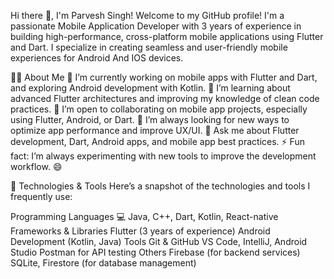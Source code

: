 Hi there 👋, I'm Parvesh Singh!
Welcome to my GitHub profile! I'm a passionate Mobile Application Developer with 3 years of experience in building high-performance, cross-platform mobile applications using Flutter and Dart. I specialize in creating seamless and user-friendly mobile experiences for Android And IOS devices.

🧑‍💻 About Me
🔭 I’m currently working on mobile apps with Flutter and Dart, and exploring Android development with Kotlin.
🌱 I’m learning about advanced Flutter architectures and improving my knowledge of clean code practices.
👯 I’m open to collaborating on mobile app projects, especially using Flutter, Android, or Dart.
🤔 I’m always looking for new ways to optimize app performance and improve UX/UI.
💬 Ask me about Flutter development, Dart, Android apps, and mobile app best practices.
⚡ Fun fact: I’m always experimenting with new tools to improve the development workflow. 😄


🚀 Technologies & Tools
Here’s a snapshot of the technologies and tools I frequently use:

Programming Languages
💻 Java, C++, Dart, Kotlin, React-native
Frameworks & Libraries
Flutter (3 years of experience)
Android Development (Kotlin, Java)
Tools
Git & GitHub
VS Code, IntelliJ, Android Studio
Postman for API testing
Others
Firebase (for backend services)
SQLite, Firestore (for database management)
